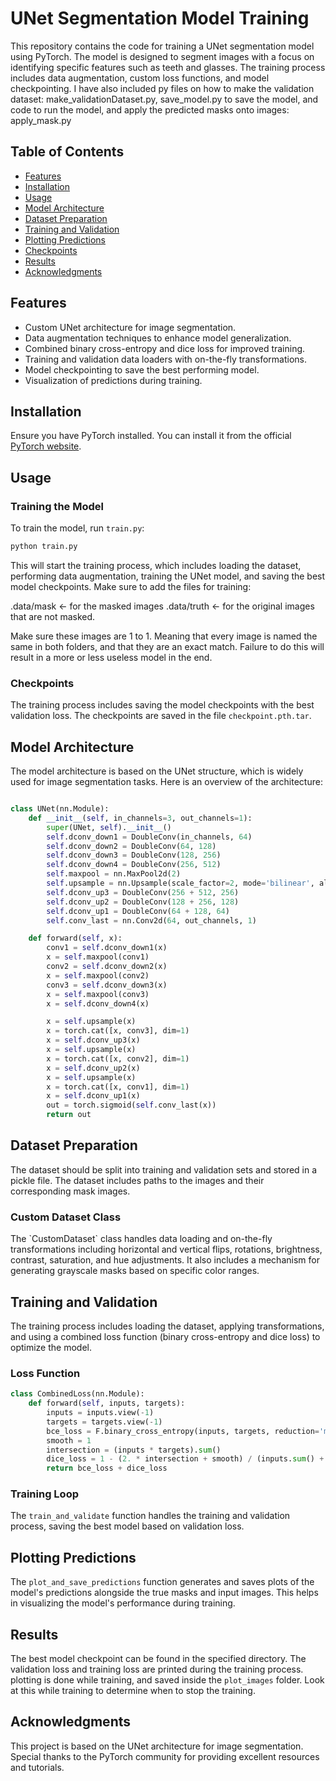 
# UNet Segmentation Model Training

This repository contains the code for training a UNet segmentation model using PyTorch. The model is designed to segment images with a focus on identifying specific features such as teeth and glasses. The training process includes data augmentation, custom loss functions, and model checkpointing.
I have also included py files on how to make the validation dataset: make_validationDataset.py, save_model.py to save the model, and code to run the model, and apply the predicted masks onto images: apply_mask.py

## Table of Contents

- [Features](#features)
- [Installation](#installation)
- [Usage](#usage)
- [Model Architecture](#model-architecture)
- [Dataset Preparation](#dataset-preparation)
- [Training and Validation](#training-and-validation)
- [Plotting Predictions](#plotting-predictions)
- [Checkpoints](#checkpoints)
- [Results](#results)
- [Acknowledgments](#acknowledgments)

## Features

- Custom UNet architecture for image segmentation.
- Data augmentation techniques to enhance model generalization.
- Combined binary cross-entropy and dice loss for improved training.
- Training and validation data loaders with on-the-fly transformations.
- Model checkpointing to save the best performing model.
- Visualization of predictions during training.

## Installation

Ensure you have PyTorch installed. You can install it from the official [PyTorch website](https://pytorch.org/).

## Usage

### Training the Model

To train the model, run `train.py`:

```bash
python train.py
```

This will start the training process, which includes loading the dataset, performing data augmentation, training the UNet model, and saving the best model checkpoints.
Make sure to add the files for training:

.data/mask  <- for the masked images
.data/truth <- for the original images that are not masked.

Make sure these images are 1 to 1. Meaning that every image is named the same in both folders, and that they are an exact match. Failure to do this will result in a more or less useless model in the end.

### Checkpoints

The training process includes saving the model checkpoints with the best validation loss. The checkpoints are saved in the file `checkpoint.pth.tar`.

## Model Architecture

The model architecture is based on the UNet structure, which is widely used for image segmentation tasks. Here is an overview of the architecture:

```python

class UNet(nn.Module):
    def __init__(self, in_channels=3, out_channels=1):
        super(UNet, self).__init__()
        self.dconv_down1 = DoubleConv(in_channels, 64)
        self.dconv_down2 = DoubleConv(64, 128)
        self.dconv_down3 = DoubleConv(128, 256)
        self.dconv_down4 = DoubleConv(256, 512)
        self.maxpool = nn.MaxPool2d(2)
        self.upsample = nn.Upsample(scale_factor=2, mode='bilinear', align_corners=True)
        self.dconv_up3 = DoubleConv(256 + 512, 256)
        self.dconv_up2 = DoubleConv(128 + 256, 128)
        self.dconv_up1 = DoubleConv(64 + 128, 64)
        self.conv_last = nn.Conv2d(64, out_channels, 1)

    def forward(self, x):
        conv1 = self.dconv_down1(x)
        x = self.maxpool(conv1)
        conv2 = self.dconv_down2(x)
        x = self.maxpool(conv2)
        conv3 = self.dconv_down3(x)
        x = self.maxpool(conv3)
        x = self.dconv_down4(x)

        x = self.upsample(x)
        x = torch.cat([x, conv3], dim=1)
        x = self.dconv_up3(x)
        x = self.upsample(x)
        x = torch.cat([x, conv2], dim=1)
        x = self.dconv_up2(x)
        x = self.upsample(x)
        x = torch.cat([x, conv1], dim=1)
        x = self.dconv_up1(x)
        out = torch.sigmoid(self.conv_last(x))
        return out
```

## Dataset Preparation

The dataset should be split into training and validation sets and stored in a pickle file. The dataset includes paths to the images and their corresponding mask images.

### Custom Dataset Class

The \`CustomDataset\` class handles data loading and on-the-fly transformations including horizontal and vertical flips, rotations, brightness, contrast, saturation, and hue adjustments. It also includes a mechanism for generating grayscale masks based on specific color ranges.

## Training and Validation

The training process includes loading the dataset, applying transformations, and using a combined loss function (binary cross-entropy and dice loss) to optimize the model.

### Loss Function

```python
class CombinedLoss(nn.Module):
    def forward(self, inputs, targets):
        inputs = inputs.view(-1)
        targets = targets.view(-1)
        bce_loss = F.binary_cross_entropy(inputs, targets, reduction='mean')
        smooth = 1
        intersection = (inputs * targets).sum()
        dice_loss = 1 - (2. * intersection + smooth) / (inputs.sum() + targets.sum() + smooth)
        return bce_loss + dice_loss
```

### Training Loop

The `train_and_validate` function handles the training and validation process, saving the best model based on validation loss.

## Plotting Predictions

The `plot_and_save_predictions` function generates and saves plots of the model's predictions alongside the true masks and input images. This helps in visualizing the model's performance during training.

## Results

The best model checkpoint can be found in the specified directory. The validation loss and training loss are printed during the training process.
plotting is done while training, and saved inside the `plot_images` folder. Look at this while training to determine when to stop the training.

## Acknowledgments

This project is based on the UNet architecture for image segmentation. Special thanks to the PyTorch community for providing excellent resources and tutorials.
